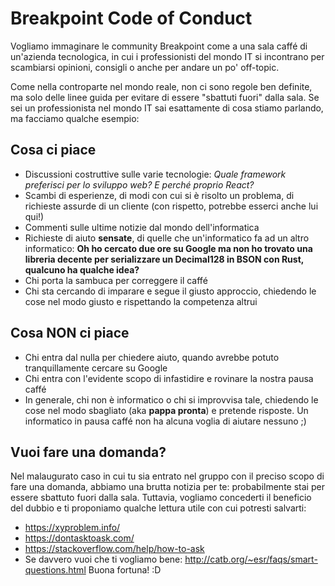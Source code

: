 # Breakpoint Code of Conduct

Vogliamo immaginare le community Breakpoint come a una sala caffé di un'azienda tecnologica, in cui i professionisti del mondo IT si incontrano per scambiarsi opinioni, consigli o anche per andare un po' off-topic.

Come nella controparte nel mondo reale, non ci sono regole ben definite, ma solo delle linee guida per evitare di essere "sbattuti fuori" dalla sala. Se sei un professionista nel mondo IT sai esattamente di cosa stiamo parlando, ma facciamo qualche esempio:

## Cosa ci piace
- Discussioni costruttive sulle varie tecnologie: _Quale framework preferisci per lo sviluppo web? E perché proprio React?_
- Scambi di esperienze, di modi con cui si è risolto un problema, di richieste assurde di un cliente (con rispetto, potrebbe esserci anche lui qui!)
- Commenti sulle ultime notizie dal mondo dell'informatica
- Richieste di aiuto **sensate**, di quelle che un'informatico fa ad un altro informatico: __Oh ho cercato due ore su Google ma non ho trovato una libreria decente per serializzare un Decimal128 in BSON con Rust, qualcuno ha qualche idea?__
- Chi porta la sambuca per correggere il caffé
- Chi sta cercando di imparare e segue il giusto approccio, chiedendo le cose nel modo giusto e rispettando la competenza altrui

## Cosa NON ci piace
- Chi entra dal nulla per chiedere aiuto, quando avrebbe potuto tranquillamente cercare su Google
- Chi entra con l'evidente scopo di infastidire e rovinare la nostra pausa caffé
- In generale, chi non è informatico o chi si improvvisa tale, chiedendo le cose nel modo sbagliato (aka __pappa pronta__) e pretende risposte. Un informatico in pausa caffé non ha alcuna voglia di aiutare nessuno ;)

## Vuoi fare una domanda?
Nel malaugurato caso in cui tu sia entrato nel gruppo con il preciso scopo di fare una domanda, abbiamo una brutta notizia per te: probabilmente stai per essere sbattuto fuori dalla sala. Tuttavia, vogliamo concederti il beneficio del dubbio e ti proponiamo qualche lettura utile con cui potresti salvarti:
- https://xyproblem.info/
- https://dontasktoask.com/
- https://stackoverflow.com/help/how-to-ask
- Se davvero vuoi che ti vogliamo bene: http://catb.org/~esr/faqs/smart-questions.html
Buona fortuna! :D
